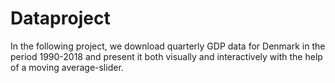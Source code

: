 # Dataproject

In the following project, we download quarterly GDP data for Denmark in the period 1990-2018 and present it both visually and interactively with the help of a moving average-slider.
